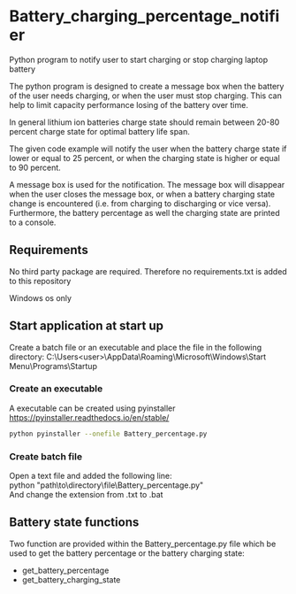 # Battery_charging_percentage_notifier
Python program to notify user to start charging or stop charging laptop battery

The python program is designed to create a message box when the battery of the user needs charging, or when the user must stop charging. This can help to limit capacity performance losing of the battery over time. 

In general lithium ion batteries charge state should remain between 20-80 percent charge state for optimal battery life span.

The given code example will notify the user when the battery charge state if lower or equal to 25 percent, or when the charging state is higher or equal to 90 percent. 

A message box is used for the notification. The message box will disappear when the user closes the message box, or when a battery charging state change is encountered (i.e. from charging to discharging or vice versa). Furthermore, the battery percentage as well the charging state are printed to a console.

## Requirements
No third party package are required. Therefore no requirements.txt is added to this repository

Windows os only

## Start application at start up
Create a batch file or an executable and place the file in the following directory:
C:\Users\<user>\AppData\Roaming\Microsoft\Windows\Start Menu\Programs\Startup

### Create an executable
A executable can be created using pyinstaller https://pyinstaller.readthedocs.io/en/stable/
```bash
python pyinstaller --onefile Battery_percentage.py
```
### Create batch file
Open a text file and added the following line:<br>
python "path\to\directory\file\Battery_percentage.py"<br>
And change the extension from .txt to .bat

## Battery state functions
Two function are provided within the Battery_percentage.py file which be used to get the battery percentage or the battery charging state:<br>
- get_battery_percentage
- get_battery_charging_state

